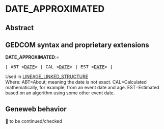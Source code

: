 ﻿# DATE_APPROXIMATED
## Abstract

## GEDCOM syntax and proprietary extensions

**DATE_APPROXIMATED**:=
<pre>
[ ABT &lt;<a href=Ged.DATE.md>DATE</a>&gt; | CAL &lt;<a href=Ged.DATE.md>DATE</a>&gt; | EST &lt;<a href=Ged.DATE.md>DATE</a>&gt; ]
</pre>
Used in <a href=Ged.LINEAGE_LINKED_STRUCTURE.md>LINEAGE_LINKED_STRUCTURE</a><br />
Where:
ABT=About, meaning the date is not exact.
CAL=Calculated mathematically, for example, from an event date and age.
EST=Estimated based on an algorithm using some other event date.

## Geneweb behavior



🚧 to be continued/checked


